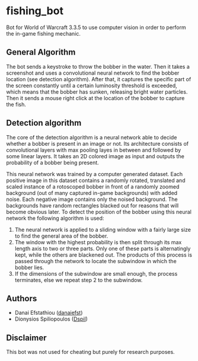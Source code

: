 # fishing_bot
Bot for World of Warcraft 3.3.5 to use computer vision in order to perform the in-game fishing mechanic. 

## General Algorithm

The bot sends a keystroke to throw the bobber in the water. Then it takes a screenshot and uses a convolutional neural network to find the bobber location (see detection algorithm). After that, it captures the specific part of the screen constantly until a certain luminosity threshold is exceeded, which means that the bobber has sunken, releasing bright water particles. Then it sends a mouse right click at the location of the bobber to capture the fish. 

## Detection algorithm

The core of the detection algorithm is a neural network able to decide whether a bobber is present in an image or not. Its architecture consists of convolutional layers with max pooling layes in between and followed by some linear layers. It takes an 2D colored image as input and outputs the probability of a bobber being present. 

This neural network was trained by a computer generated dataset. Each positive image in this dataset contains a randomly rotated, translated and scaled instance of a rotoscoped bobber in front of a randomly zoomed background (out of many captured in-game backgrounds) with added noise. Each negative image contains only the noised background. The backgrounds have random rectangles blacked out for reasons that will become obvious later. To detect the position of the bobber using this neural network the following algorithm is used:
1) The neural network is applied to a sliding window with a fairly large size to find the general area of the bobber.
2) The window with the highest probability is then split through its max length axis to two or three parts. Only one of these parts is alternatingly kept, while the others are blackened out. The products of this process is passed through the network to locate the subwindow in which the bobber lies.
3) If the dimensions of the subwindow are small enough, the process terminates, else we repeat step 2 to the subwindow.


## Authors
  
  * Danai Efstathiou ([danaiefst](https://github.com/danaiefst))
  * Dionysios Spiliopoulos ([Dspil](https://github.com/Dspil))

## Disclaimer

This bot was not used for cheating but purely for research purposes.
